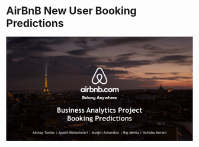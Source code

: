 # AirBnB New User Booking Predictions
![Keyword](https://github.com/akshaytambe/AirBnB-New-User-Booking-Predictions/blob/master/Resources/Screen%20Shot%202018-05-22%20at%2010.16.00%20AM.png)
